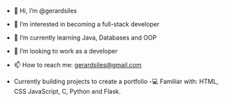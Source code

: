 - 👋 Hi, I’m @gerardsiles
- 👀 I’m interested in becoming a full-stack developer
- 🌱 I’m currently learning Java, Databases and OOP
- 💞️ I’m looking to work as a developer
- 📫 How to reach me: gerardsiles@gmail.com

- Currently building projects to create a portfolio
-💻 Familiar with: HTML, CSS JavaScript, C, Python and Flask.
